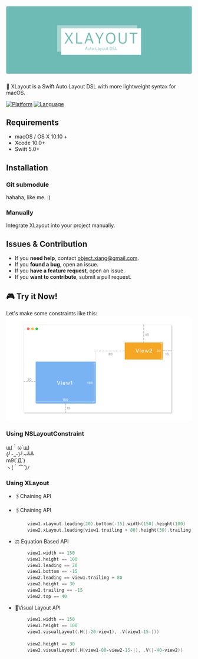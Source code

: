 # [![XLayout](https://github.com/HsiangHo/XLayout/blob/master/images/logo.png?raw=true)](#)
🐳 XLayout is a Swift Auto Layout DSL with more lightweight syntax for macOS.  
  
[![Platform](https://img.shields.io/badge/platform-macOS%20%7C%20OS%20X%2010.10%2B-orange.svg)](https://github.com/HsiangHo/XLayout)
[![Language](https://img.shields.io/badge/language-swift%205-red.svg)](https://github.com/HsiangHo/XLayout)

## Requirements

- macOS / OS X 10.10 +
- Xcode 10.0+
- Swift 5.0+

## Installation
### Git submodule
hahaha, like me. :)   

### Manually

Integrate XLayout into your project manually.

## Issues & Contribution

- If you **need help**, contact <object.xiang@gmail.com>.
- If you **found a bug**, open an issue.
- If you **have a feature request**, open an issue.
- If you **want to contribute**, submit a pull request.

## 🎮 Try it Now!

Let's make some constraints like this:   
[![DEMO](https://github.com/HsiangHo/XLayout/blob/master/images/demo.png?raw=true)](#)  

### Using NSLayoutConstraint
 щ(｀ω´щ)  
 (╯-_-)╯~╩╩  
 m9(`Д´)   
 ヽ(｀⌒´)ﾉ  
 
### Using XLayout
- 🖇Chaining API  

- 🖇Chaining API  
```swift
        view1.xLayout.leading(20).bottom(-15).width(150).height(100)
        view2.xLayout.leading(view1.trailing + 80).height(30).trailing(-15).top(40)
```
- ⚖️ Equation Based API  
```swift
        view1.width == 150
        view1.height == 100
        view1.leading == 20
        view1.bottom == -15
        view2.leading == view1.trailing + 80
        view2.height == 30
        view2.trailing == -15
        view2.top == 40
```

- 🎨Visual Layout API  
```swift
        view1.width == 150
        view1.height == 100
        view1.visualLayout(.H(|-20-view1), .V(view1-15-|))

        view2.height == 30
        view2.visualLayout(.H(view1-80-view2-15-|), .V(|-40-view2))
```
